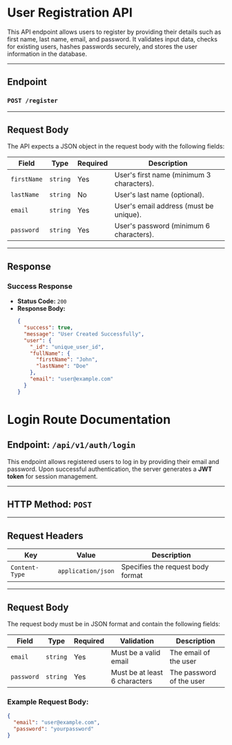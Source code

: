 # User Registration API

This API endpoint allows users to register by providing their details such as first name, last name, email, and password. It validates input data, checks for existing users, hashes passwords securely, and stores the user information in the database.

---

## Endpoint

### `POST /register`

---

## Request Body

The API expects a JSON object in the request body with the following fields:

| Field       | Type     | Required | Description                                  |
|-------------|----------|----------|----------------------------------------------|
| `firstName` | `string` | Yes      | User's first name (minimum 3 characters).    |
| `lastName`  | `string` | No       | User's last name (optional).                 |
| `email`     | `string` | Yes      | User's email address (must be unique).       |
| `password`  | `string` | Yes      | User's password (minimum 6 characters).      |

---

## Response

### Success Response

- **Status Code:** `200`
- **Response Body:**
  ```json
  {
    "success": true,
    "message": "User Created Successfully",
    "user": {
      "_id": "unique_user_id",
      "fullName": {
        "firstName": "John",
        "lastName": "Doe"
      },
      "email": "user@example.com"
    }
  }


# Login Route Documentation

## Endpoint: `/api/v1/auth/login`

This endpoint allows registered users to log in by providing their email and password. Upon successful authentication, the server generates a **JWT token** for session management.

---

## HTTP Method: `POST`

---

## Request Headers

| **Key**        | **Value**           | **Description**             |
|----------------|---------------------|-----------------------------|
| `Content-Type` | `application/json`   | Specifies the request body format |

---

## Request Body

The request body must be in JSON format and contain the following fields:

| **Field**    | **Type**   | **Required** | **Validation**                             | **Description**                         |
|--------------|------------|--------------|--------------------------------------------|-----------------------------------------|
| `email`      | `string`   | Yes          | Must be a valid email                     | The email of the user                   |
| `password`   | `string`   | Yes          | Must be at least 6 characters             | The password of the user                |

### Example Request Body:
```json
{
  "email": "user@example.com",
  "password": "yourpassword"
}
